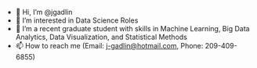 - 👋 Hi, I’m @jgadlin
- 👀 I’m interested in Data Science Roles
- 🌱 I’m a recent graduate student with skills in Machine Learning, Big Data Analytics, Data Visualization, and Statistical Methods
- 📫 How to reach me (Email: j-gadlin@hotmail.com, Phone: 209-409-6855)

<!---
jgadlin/jgadlin is a ✨ special ✨ repository because its `README.md` (this file) appears on your GitHub profile.
You can click the Preview link to take a look at your changes.
--->
